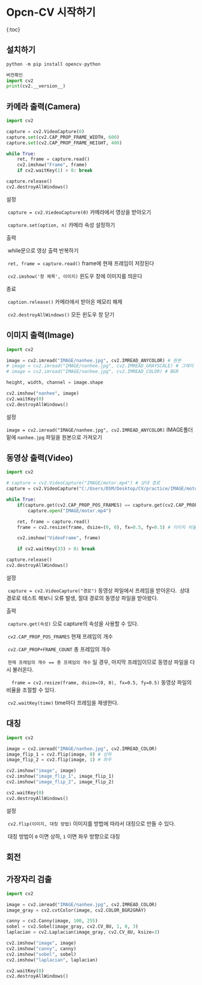 # Opcn-CV 시작하기

{:toc}

## 설치하기

```python
python -m pip install opencv-python

버전확인
import cv2
print(cv2.__version__)
```



## 카메라 출력(Camera)

```python
import cv2

capture = cv2.VideoCapture(0)
capture.set(cv2.CAP_PROP_FRAME_WIDTH, 600)
capture.set(cv2.CAP_PROP_FRAME_HEIGHT, 400)

while True:
    ret, frame = capture.read()
    cv2.imshow("Frame", frame)
    if cv2.waitKey(1) > 0: break

capture.release()
cv2.destroyAllWindows()
```

설정

​	`capture = cv2.ViedeoCapture(0)` 카메라에서 영상을 받아오기

​	`capture.set(option, n)` 카메라 속성 설정하기



출력

​	while문으로 영상 출력 반복하기

​	`ret, frame = capture.read()` frame에 현재 프레임이 저장된다

​	`cv2.imshow('창 제목', 이미지)` 윈도우 창에 이미지를 띄운다



종료

​	`caption.release()` 카메라에서 받아온 메모리 해제

​	`cv2.destroyAllWindows()` 모든 윈도우 창 닫기



## 이미지 출력(Image)

```python
import cv2

image = cv2.imread("IMAGE/nanhee.jpg", cv2.IMREAD_ANYCOLOR) # 원본
# image = cv2.imread("IMAGE/nanhee.jpg", cv2.IMREAD_GRAYSCALE) # 그레이
# image = cv2.imread("IMAGE/nanhee.jpg", cv2.IMREAD_COLOR) # BGR

height, width, channel = image.shape

cv2.imshow("nanhee", image)
cv2.waitKey(0)
cv2.destroyAllWindows()
```

설정

​	`image = cv2.imread("IMAGE/nanhee.jpg", cv2.IMREAD_ANYCOLOR)` IMAGE폴더 밑에 `nanhee.jpg` 파일을 원본으로 가져오기



## 동영상 출력(Video)

```python
import cv2

# capture = cv2.VideoCapture("IMAGE/motor.mp4") # 상대 경로
capture = cv2.VideoCapture("C:/Users/DSM/Desktop/CV/practice/IMAGE/motor.mp4") # 절대 경로

while True:
    if(capture.get(cv2.CAP_PROP_POS_FRAMES) == capture.get(cv2.CAP_PROP_FRAME_COUNT)):
        capture.open("IMAGE/motor.mp4")

    ret, frame = capture.read()
    frame = cv2.resize(frame, dsize=(0, 0), fx=0.5, fy=0.5) # 이미지 비율

    cv2.imshow("VideoFrame", frame)

    if cv2.waitKey(33) > 0: break

capture.release()
cv2.destroyAllWindows()
```

설정

​	`capture = cv2.VideoCapture("경로")` 동영상 파일에서 프레임을 받아온다.
​	상대 경로로 테스트 해보니 오류 발생, 절대 경로의 동영상 파일을 받아왔다.



출력

​	`capture.get(속성)` 으로 capture의 속성을 사용할 수 있다.

​	`cv2.CAP_PROP_POS_FRAMES` 현재 프레임의 개수

​	`cv2.CAP_PROP+FRAME_COUNT` 총 프레임의 개수

​	`현재 프레임의 개수 == 총 프레임의 개수` 일 경우, 마지막 프레임이므로 동영상 파일을 다시 불러온다.

`  frame = cv2.resize(frame, dsize=(0, 0), fx=0.5, fy=0.5)` 동영상 파일의 비율을 조절할 수 있다.

​	`cv2.waitKey(time)` time마다 프레임을 재생한다.



## 대칭 

``` python
import cv2

image = cv2.imread("IMAGE/nanhee.jpg", cv2.IMREAD_COLOR)
image_flip_1 = cv2.flip(image, 0) # 상하
image_flip_2 = cv2.flip(image, 1) # 좌우

cv2.imshow("image", image)
cv2.imshow("image_flip_1", image_flip_1)
cv2.imshow("image_flip_2", image_flip_2)

cv2.waitKey(0)
cv2.destroyAllWindows()
```

설정

​	`cv2.flip(이미지, 대칭 방법)` 이미지를 방법에 따라서 대칭으로 만들 수 있다.

​	대칭 방법이 `0` 이면 상하, `1` 이면 좌우 방향으로 대칭



## 회전



## 가장자리 검출

```python
import cv2

image = cv2.imread("IMAGE/nanhee.jpg", cv2.IMREAD_COLOR)
image_gray = cv2.cvtColor(image, cv2.COLOR_BGR2GRAY)

canny = cv2.Canny(image, 100, 255)
sobel = cv2.Sobel(image_gray, cv2.CV_8U, 1, 0, 3)
laplacian = cv2.Laplacian(image_gray, cv2.CV_8U, ksize=3)

cv2.imshow("image", image)
cv2.imshow("canny", canny)
cv2.imshow("sobel", sobel)
cv2.imshow("laplacian", laplacian)

cv2.waitKey(0)
cv2.destroyAllWindows()
```

